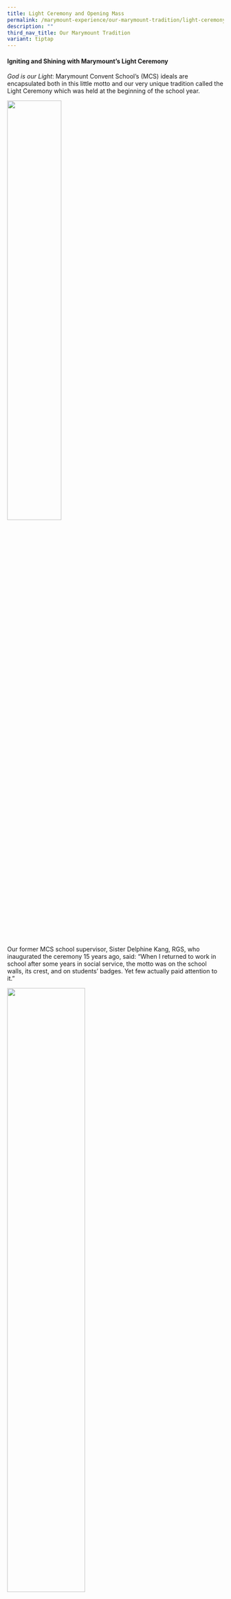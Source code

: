 ```yaml
---
title: Light Ceremony and Opening Mass
permalink: /marymount-experience/our-marymount-tradition/light-ceremony-opening-mass/
description: ""
third_nav_title: Our Marymount Tradition
variant: tiptap
---
```

<h4><strong>Igniting and Shining with Marymount’s Light Ceremony</strong></h4>
<p><em>God is our Light</em>: Marymount Convent School’s (MCS) ideals are
encapsulated both in this little motto and our very unique tradition called
the Light Ceremony which was held at the beginning of the school year.</p>
<div class="isomer-image-wrapper">
<img style="width: 50%;" height="auto" width="100%" src="/images/Light2.jpg">
</div>
<p>Our former MCS school supervisor, Sister Delphine Kang, RGS, who inaugurated
the ceremony 15 years ago, said: “When I returned to work in school after
some years in social service, the motto was on the school walls, its crest,
and on students’ badges. Yet few actually paid attention to it.”</p>
<div class="isomer-image-wrapper">
<img style="width: 60%;" height="auto" width="100%" src="/images/Light5.jpg">
</div>
<p>Thus she envisioned a ceremony that focused on God, who is Light to all,
and how school staff and students can pass this Light of God to all they
encounter.</p>
<div class="isomer-image-wrapper">
<img style="width: 60%;" height="auto" width="100%" src="/images/Light1.jpg">
</div>
<h4><strong>Igniting the light</strong></h4>
<div class="isomer-image-wrapper">
<img style="width: 60%;" height="auto" width="100%" src="/images/Light7.jpg">
</div>
<p>One day before the ceremony, each girl received a candle cut-out, symbolising
the light God has given them e.g. their talents, gifts, knowledge, wisdom
and grace. On it, they were asked to write down a talent or gift they would
like to share with others. This made them conscious of the ‘Light’ they
possessed and were called to pass on.</p>
<div class="isomer-image-wrapper">
<img style="width: 60%;" height="auto" width="100%" src="/images/Light11.jpg">
</div>
<p>The next day at the Ceremony, as the hymn "Pass It On" was played, the
girls came forward to paste the candles onto a big ‘class candle,’ in a
touching and beautiful gesture of committing themselves to the school motto,
‘God is Our Light’.</p>
<p>“Visually pasting their individual candles onto the big class candle is
a powerful way for the girls to see how they too are able to give something
of themselves, no matter how small or seemingly insignificant it may be
to others,” said Mrs Evelyn Chia, a Primary 3 teacher who has two daughters
in the school.</p>
<p>Another teacher, Ms Amanda Yeo, shared similar sentiments. “The pasting
of the candles allows the girls to feel part of the community even though
they took part in the Ceremony via Zoom” especially as each class candle
was then proudly put up on the class notice board.</p>
<h4><strong>Shining the light</strong></h4>
<p>The highlight of the Ceremony is the passing of the flame from Sr Delphine
as school supervisor to the school leaders, and then to the teachers, and
finally to the student representatives, all happening while the same hymn
Pass It On is played.</p>
<p>It is always a meaningful moment when all members of the school pledge
to commit themselves to lead and help one another to grow in knowledge,
wisdom and grace, guided by God’s unconditional love.</p>
<div class="isomer-image-wrapper">
<img style="width: 60%;" height="auto" width="100%" src="/images/Light8.jpg">
</div>
<p>Explained Vice-Principal Mdm Anna Tan, “The Light Ceremony is a very significant
event in the life of a new student in Marymount Convent where she is welcomed
into our school family in Primary 1. For the next five years here, she
is reminded of the love she receives from God through this family, and
how she can spread this love to others. This is a beautiful tradition which
we want all our students to remember fondly.”</p>
<p>Mdm Elaine Han, who just joined the school this year as a senior teacher,
said, “Being new to the school, this was my first time taking part in the
Light Ceremony. I was touched when the hymns were being played. I felt
that it was a meaningful experience for the girls and staff as all of them,
Catholics and non-Catholics alike, especially at the start of the year.”</p>
<div class="isomer-image-wrapper">
<img style="width: 45%;" height="auto" width="100%" src="/images/Light4.jpg">
</div>
<p>The Light Ceremony gives us an identity of our mission as a Good Shepherd
school, anchoring the school year and giving a meaningful start for the
whole school population. It is something we truly look forward to every
year. It reminds us of our personal commitment as teachers, to be the light
and to share God’s Light with others through our gifts, our strengths and
values, especially with our students and the whole school community.</p>
<p><em>This article was first published on Catholic News on 26 January 2022. The photos are taken from 2023 Light Ceremony.</em>
</p>
<p></p>
<p><em>Opening Mass</em>
</p>
<p></p>
<p>At Marymount Convent School, the academic year begins with the Opening
Mass, a cherished tradition that unites the school community in faith and
purpose. Held early in the school year, this Mass sets a reflective and
hopeful tone for the months ahead.</p>
<p></p>
<p>During the Opening Mass, students, teachers, and staff come together to
seek blessings for the new academic journey. The ceremony includes prayers,
hymns, and readings that emphasize the school's values of compassion, eloquence,
and intellect. This spiritual gathering reinforces the school's commitment
to nurturing not only academic excellence but also moral and spiritual
growth among its students.</p>
<p>The Opening Mass is more than a religious observance; it is a moment for
the entire Marymount family to reaffirm their shared mission and to inspire
one another to live out the school's ethos in their daily lives. By commencing
the year with this solemn and unifying event, Marymount Convent School
underscores the importance of faith and community in its educational approach.</p>